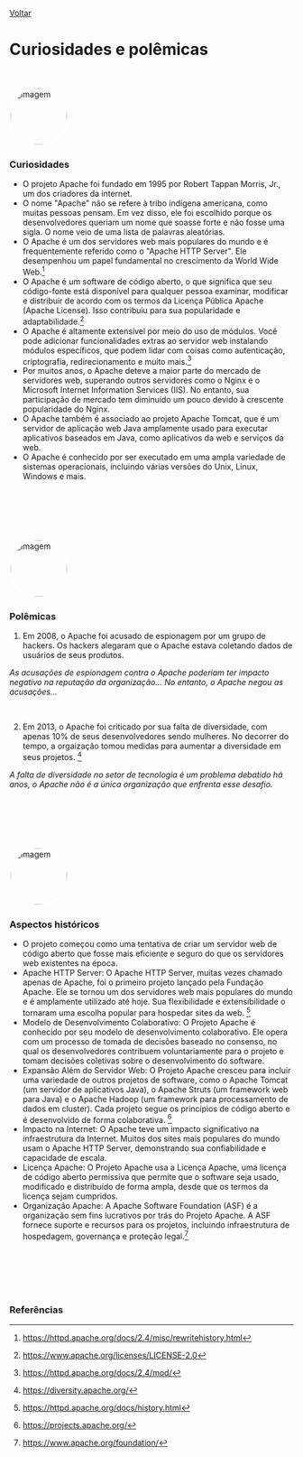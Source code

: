 [Voltar](intro.md)

# Curiosidades e polêmicas
&nbsp;

<img src="https://www.thinkingtech.in/wp-content/uploads/2016/11/Robert-Morris.jpg" alt="Imagem" style="border: 2px solid white; border-radius: 50%; width: 100px;" />

### Curiosidades
- O projeto Apache foi fundado em 1995 por Robert Tappan Morris, Jr., um dos criadores da internet.
- O nome "Apache" não se refere à tribo indígena americana, como muitas pessoas pensam. Em vez disso, ele foi escolhido porque os desenvolvedores queriam um nome que soasse forte e não fosse uma sigla. O nome veio de uma lista de palavras aleatórias.
- O Apache é um dos servidores web mais populares do mundo e é frequentemente referido como o "Apache HTTP Server". Ele desempenhou um papel fundamental no crescimento da World Wide Web.[^1]
- O Apache é um software de código aberto, o que significa que seu código-fonte está disponível para qualquer pessoa examinar, modificar e distribuir de acordo com os termos da Licença Pública Apache (Apache License). Isso contribuiu para sua popularidade e adaptabilidade.[^2]
- O Apache é altamente extensível por meio do uso de módulos. Você pode adicionar funcionalidades extras ao servidor web instalando módulos específicos, que podem lidar com coisas como autenticação, criptografia, redirecionamento e muito mais.[^3]
- Por muitos anos, o Apache deteve a maior parte do mercado de servidores web, superando outros servidores como o Nginx e o Microsoft Internet Information Services (IIS). No entanto, sua participação de mercado tem diminuído um pouco devido à crescente popularidade do Nginx.
- O Apache também é associado ao projeto Apache Tomcat, que é um servidor de aplicação web Java amplamente usado para executar aplicativos baseados em Java, como aplicativos da web e serviços da web.
- O Apache é conhecido por ser executado em uma ampla variedade de sistemas operacionais, incluindo várias versões do Unix, Linux, Windows e mais.

&nbsp;
---
&nbsp;

<img src="https://www.zdnet.com/a/img/resize/adafeb35bd4365f6092aad5787c0df5a9841431e/2021/09/15/9be6a646-a50d-4bb8-a55d-60ed5acfc871/women-developers-pay-euqality-coding-programmers-gender-pay-gap.jpg?auto=webp&fit=crop&height=1200&width=1200" alt="Imagem" style="border: 2px solid white; border-radius: 50%; width: 100px;" />

### Polêmicas

1. Em 2008, o Apache foi acusado de espionagem por um grupo de hackers. Os hackers alegaram que o Apache estava coletando dados de usuários de seus produtos. 

*As acusações de espionagem contra o Apache poderiam ter impacto negativo na reputação da organização... No entanto, o Apache negou as acusações...*

&nbsp;

2. Em 2013, o Apache foi criticado por sua falta de diversidade, com apenas 10% de seus desenvolvedores sendo mulheres. No decorrer do tempo, a orgaização tomou medidas para aumentar a diversidade em seus projetos. [^7]

*A falta de diversidade no setor de tecnologia é um problema debatido há anos, o Apache não é a única organização que enfrenta esse desafio.*

&nbsp;
---
&nbsp;

<img src="https://schiller.edu/uploads/media/1-1-medium/08/928-Bs-Computer-Science-web.jpg?v=1-0" alt="Imagem" style="border: 2px solid white; border-radius: 50%; width: 100px;" />

### Aspectos históricos
- O projeto começou como uma tentativa de criar um servidor web de código aberto que fosse mais eficiente e seguro do que os servidores web existentes na época.
- Apache HTTP Server: O Apache HTTP Server, muitas vezes chamado apenas de Apache, foi o primeiro projeto lançado pela Fundação Apache. Ele se tornou um dos servidores web mais populares do mundo e é amplamente utilizado até hoje. Sua flexibilidade e extensibilidade o tornaram uma escolha popular para hospedar sites da web. [^4]
- Modelo de Desenvolvimento Colaborativo: O Projeto Apache é conhecido por seu modelo de desenvolvimento colaborativo. Ele opera com um processo de tomada de decisões baseado no consenso, no qual os desenvolvedores contribuem voluntariamente para o projeto e tomam decisões coletivas sobre o desenvolvimento do software.
- Expansão Além do Servidor Web: O Projeto Apache cresceu para incluir uma variedade de outros projetos de software, como o Apache Tomcat (um servidor de aplicativos Java), o Apache Struts (um framework web para Java) e o Apache Hadoop (um framework para processamento de dados em cluster). Cada projeto segue os princípios de código aberto e é desenvolvido de forma colaborativa. [^5]
- Impacto na Internet: O Apache teve um impacto significativo na infraestrutura da Internet. Muitos dos sites mais populares do mundo usam o Apache HTTP Server, demonstrando sua confiabilidade e capacidade de escala.
- Licença Apache: O Projeto Apache usa a Licença Apache, uma licença de código aberto permissiva que permite que o software seja usado, modificado e distribuído de forma ampla, desde que os termos da licença sejam cumpridos.
- Organização Apache: A Apache Software Foundation (ASF) é a organização sem fins lucrativos por trás do Projeto Apache. A ASF fornece suporte e recursos para os projetos, incluindo infraestrutura de hospedagem, governança e proteção legal.[^6]

&nbsp;
---
&nbsp;

### Referências
[^1]: https://httpd.apache.org/docs/2.4/misc/rewritehistory.html
[^2]: https://www.apache.org/licenses/LICENSE-2.0
[^3]: https://httpd.apache.org/docs/2.4/mod/
[^4]: https://httpd.apache.org/docs/history.html
[^5]: https://projects.apache.org/
[^6]: https://www.apache.org/foundation/
[^7]: https://diversity.apache.org/
